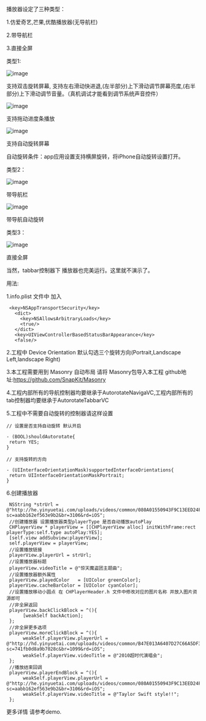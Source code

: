 播放器设定了三种类型：

1.仿爱奇艺,芒果,优酷播放器(无导航栏)

2.带导航栏

3.直接全屏

类型1:

![image](https://github.com/coopsif/CHPlayer/blob/master/CHPlayer/CHPlayer/gif/noNavigation1.gif)

支持双击旋转屏幕, 支持左右滑动快进退,(左半部分)上下滑动调节屏幕亮度,(右半部分)上下滑动调节音量。（真机调试才能看到调节系统声音控件）

![image](https://github.com/coopsif/CHPlayer/blob/master/CHPlayer/CHPlayer/gif/noNavigation2.gif)

支持拖动进度条播放

![image](https://github.com/coopsif/CHPlayer/blob/master/CHPlayer/CHPlayer/gif/noNavigation3.gif)

支持自动旋转屏幕

自动旋转条件：app应用设置支持横屏旋转，将iPhone自动旋转设置打开。

类型2：

![image](https://github.com/coopsif/CHPlayer/blob/master/CHPlayer/CHPlayer/gif/navigation1.gif)

带导航栏

![image](https://github.com/coopsif/CHPlayer/blob/master/CHPlayer/CHPlayer/gif/navigation2.gif)

带导航自动旋转

类型3：

![image](https://github.com/coopsif/CHPlayer/blob/master/CHPlayer/CHPlayer/gif/fullScreen.gif)

直接全屏

当然，tabbar控制器下 播放器也完美运行。这里就不演示了。



用法:


  1.info.plist 文件中 加入
  
     <key>NSAppTransportSecurity</key>
	   <dict>
		 <key>NSAllowsArbitraryLoads</key>
		 <true/>
	   </dict>
	   <key>UIViewControllerBasedStatusBarAppearance</key>
	   <false/>
	
2.工程中 Device Orientation 默认勾选三个旋转方向(Portrait,Landscape Left,landscape Right)
	
3.本工程需要用到 Masonry 自动布局 请将 Masonry包导入本工程 github地址:https://github.com/SnapKit/Masonry
	
4.工程内部所有的导航控制器均要继承于AutorotateNavigaVC,工程内部所有的tab控制器均要继承于AutorotateTabbarVC
	
5.工程中不需要自动旋转的控制器请这样设置
	
    // 设置是否支持自动旋转 默认开启
  
    - (BOOL)shouldAutorotate{
     return YES;
    }
    
    // 支持旋转的方向

    - (UIInterfaceOrientationMask)supportedInterfaceOrientations{
     return UIInterfaceOrientationMaskPortrait;
    }

  6.创建播放器

     NSString *strUrl = @"http://he.yinyuetai.com/uploads/videos/common/080A01550943F9C13EED24FBF1933A39.flv?sc=aabb162ef563e9b2&br=3106&rd=iOS";
     //创建播放器 设置播放器类型playerType 是否自动播放autoPlay
     CHPlayerView * playerView = [[CHPlayerView alloc] initWithFrame:rect playerType:self.type autoPlay:YES];
     [self.view addSubview:playerView];
     self.playerView = playerView;
     //设置播放链接
     playerView.playerUrl = strUrl;
     //设置播放器标题
     playerView.videoTitle = @"惊天魔盗团主题曲";
     //设置播放器额外属性
     playerView.playedColor   = [UIColor greenColor];
     playerView.cacheBarColor = [UIColor cyanColor];
     //设置播放移动小圆点 在 CHPlayerHeader.h 文件中修改对应的图片名称 并放入图片资源即可
     //非全屏返回
     playerView.backClickBlock = ^(){
          [weakSelf backAction];
     };
     //非全屏更多选项
     playerView.moreClickBlock = ^(){
          weakSelf.playerView.playerUrl = @"http://hd.yinyuetai.com/uploads/videos/common/B47E013A6407D27C66A5DF307657F2B3.flv?sc=741fb0d8a9b7028c&br=1099&rd=iOS";
          weakSelf.playerView.videoTitle = @"2010超时代演唱会";
     };
     //播放结束回调
     playerView.playerEndBlock = ^(){
          weakSelf.playerView.playerUrl = @"http://he.yinyuetai.com/uploads/videos/common/080A01550943F9C13EED24FBF1933A39.flv?sc=aabb162ef563e9b2&br=3106&rd=iOS";
          weakSelf.playerView.videoTitle = @"Taylor Swift style!!";
     };

更多详情 请参考demo.
